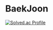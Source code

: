 # BaekJoon

[![Solved.ac Profile](http://mazassumnida.wtf/api/v2/generate_badge?boj=drash99)](https://solved.ac/drash99/)